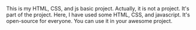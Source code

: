 
This is my HTML, CSS, and js basic project. 
Actually, it is not a project. It's part of the project. Here, I have used some HTML, CSS, and javascript. It's open-source for everyone. You can use it in your awesome project.

